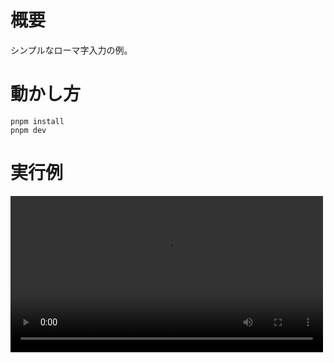 # 概要

シンプルなローマ字入力の例。

# 動かし方

```
pnpm install
pnpm dev
```

# 実行例

<video controls width="500">
  <source src="https://github.com/tomoemon/emiel/assets/1381362/595f67f1-b3c5-4597-b8d7-d6778389233b" type="video/quicktime" />
</video>
